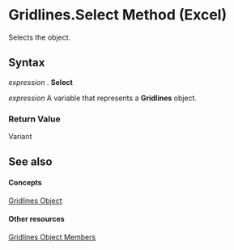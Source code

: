 
# Gridlines.Select Method (Excel)

Selects the object.


## Syntax

 _expression_ . **Select**

 _expression_ A variable that represents a **Gridlines** object.


### Return Value

Variant


## See also


#### Concepts


[Gridlines Object](8a096f01-808f-5708-8da5-5667a5f4080d.md)
#### Other resources


[Gridlines Object Members](f196690a-9c78-e8fc-2a3e-64b54d9175fb.md)
